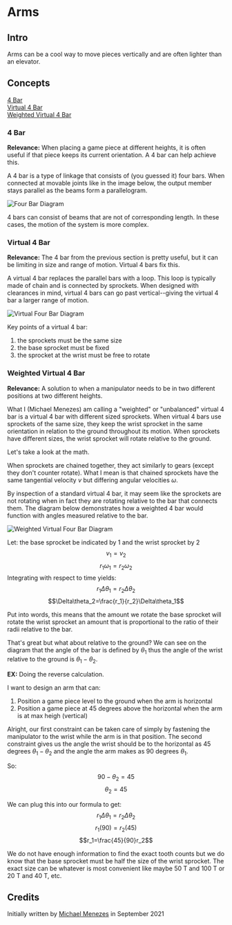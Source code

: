 # Arms

## Intro

Arms can be a cool way to move pieces vertically and are often lighter than an elevator.

## Concepts

[4 Bar](#4-bar)\
[Virtual 4 Bar](#virtual-4-bar)\
[Weighted Virtual 4 Bar](#weighted-virtual-4-bar)

### 4 Bar

**Relevance:** When placing a game piece at different heights, it is often useful if that piece keeps its current orientation. A 4 bar can help achieve this.

A 4 bar is a type of linkage that consists of (you guessed it) four bars. When connected at movable joints like in the image below, the output member stays parallel as the beams form a parallelogram.

![Four Bar Diagram](/static/imgs/CAD/FourBarDiagram.png)

4 bars can consist of beams that are not of corresponding length. In these cases, the motion of the system is more complex.

### Virtual 4 Bar

**Relevance:** The 4 bar from the previous section is pretty useful, but it can be limiting in size and range of motion. Virtual 4 bars fix this.

A virtual 4 bar replaces the parallel bars with a loop. This loop is typically made of chain and is connected by sprockets. When designed with clearances in mind, virtual 4 bars can go past vertical--giving the virtual 4 bar a larger range of motion.

![Virtual Four Bar Diagram](/static/imgs/CAD/VirtualFourBarDiagram.jpeg)

Key points of a virtual 4 bar:

1) the sprockets must be the same size
2) the base sprocket must be fixed
3) the sprocket at the wrist must be free to rotate

### Weighted Virtual 4 Bar

**Relevance:** A solution to when a manipulator needs to be in two different positions at two different heights.

What I (Michael Menezes) am calling a "weighted" or "unbalanced" virtual 4 bar is a virtual 4 bar with different sized sprockets. When virtual 4 bars use sprockets of the same size, they keep the wrist sprocket in the same orientation in relation to the ground throughout its motion. When sprockets have different sizes, the wrist sprocket will rotate relative to the ground.

Let's take a look at the math.

When sprockets are chained together, they act similarly to gears (except they don't counter rotate). What I mean is that chained sprockets have the same tangential velocity $v$ but differing angular velocities $\omega$.

By inspection of a standard virtual 4 bar, it may seem like the sprockets are not rotating when in fact they are rotating relative to the bar that connects them. The diagram below demonstrates how a weighted 4 bar would function with angles measured relative to the bar.

![Weighted Virtual Four Bar Diagram](/static/imgs/CAD/WeightedFourBarDiagram.png)

Let: the base sprocket be indicated by 1 and the wrist sprocket by 2
$$v_1=v_2$$
$$r_1\omega_1=r_2\omega_2$$
Integrating with respect to time yields:
$$r_1\Delta\theta_1=r_2\Delta\theta_2$$
$$\Delta\theta_2=\frac{r_1}{r_2}\Delta\theta_1$$

Put into words, this means that the amount we rotate the base sprocket will rotate the wrist sprocket an amount that is proportional to the ratio of their radii relative to the bar. 

That's great but what about relative to the ground? We can see on the diagram that the angle of the bar is defined by $\theta_1$ thus the angle of the wrist relative to the ground is $\theta_1-\theta_2.$

**EX:** Doing the reverse calculation.

I want to design an arm that can:

1) Position a game piece level to the ground when the arm is horizontal
2) Position a game piece at 45 degrees above the horizontal when the arm is at max heigh (vertical)

Alright, our first constraint can be taken care of simply by fastening the manipulator to the wrist while the arm is in that position. The second constraint gives us the angle the wrist should be to the horizontal as 45 degrees $\theta_1-\theta_2$ and the angle the arm makes as 90 degrees $\theta_1.$

So:
$$90 - \theta_2=45$$
$$\theta_2=45$$

We can plug this into our formula to get:
$$r_1\Delta\theta_1=r_2\Delta\theta_2$$
$$r_1(90)=r_2(45)$$
$$r_1=\frac{45}{90}r_2$$

We do not have enough information to find the exact tooth counts but we do know that the base sprocket must be half the size of the wrist sprocket. The exact size can be whatever is most convenient like maybe 50 T and 100 T or 20 T and 40 T, etc.

## Credits

Initially written by [Michael Menezes](https://github.com/Menezmic21/) in September 2021
